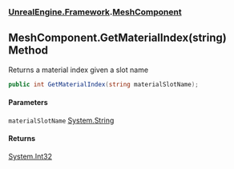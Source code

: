 ### [UnrealEngine.Framework](./UnrealEngine-Framework.md 'UnrealEngine.Framework').[MeshComponent](./UnrealEngine-Framework-MeshComponent.md 'UnrealEngine.Framework.MeshComponent')
## MeshComponent.GetMaterialIndex(string) Method
Returns a material index given a slot name  
```csharp
public int GetMaterialIndex(string materialSlotName);
```
#### Parameters
<a name='UnrealEngine-Framework-MeshComponent-GetMaterialIndex(string)-materialSlotName'></a>
`materialSlotName` [System.String](https://docs.microsoft.com/en-us/dotnet/api/System.String 'System.String')  
  
#### Returns
[System.Int32](https://docs.microsoft.com/en-us/dotnet/api/System.Int32 'System.Int32')  
